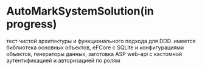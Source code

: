 # AutoMarkSystemSolution(in progress)

тест чистой архитектуры и функционального подхода для DDD.
имеется библиотека основных объектов, eFCore c SQLite и конфигурациями объектов, генераторы данных, заготовка ASP web-api с кастомной аутентификацией и авторизацией по ролям
